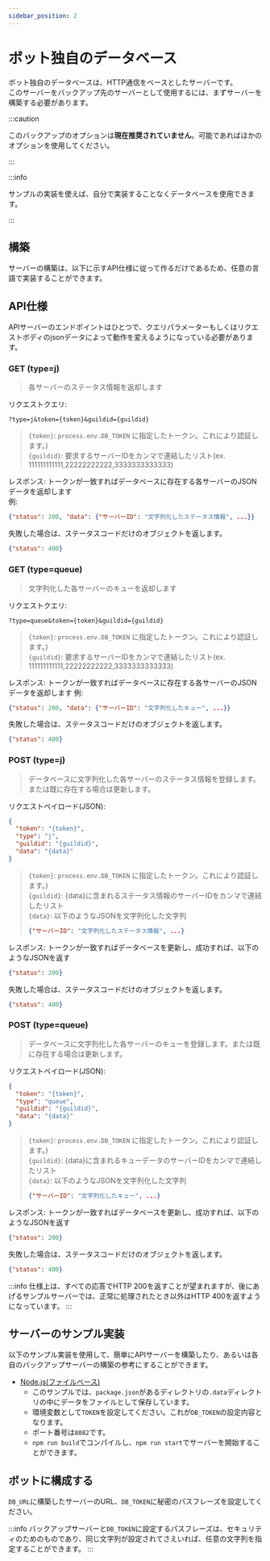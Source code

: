 ```yaml
---
sidebar_position: 2
---
```

# ボット独自のデータベース
ボット独自のデータベースは、HTTP通信をベースとしたサーバーです。  
このサーバーをバックアップ先のサーバーとして使用するには、まずサーバーを構築する必要があります。

:::caution

このバックアップのオプションは**現在推奨されていません**。可能であればほかのオプションを使用してください。

:::

:::info

サンプルの実装を使えば、自分で実装することなくデータベースを使用できます。

:::

## 構築
サーバーの構築は、以下に示すAPI仕様に従って作るだけであるため、任意の言語で実装することができます。

## API仕様
APIサーバーのエンドポイントはひとつで、クエリパラメーターもしくはリクエストボディのjsonデータによって動作を変えるようになっている必要があります。  
### **GET (type=j)**
  > 各サーバーのステータス情報を返却します  

  リクエストクエリ: 
  ```
  ?type=j&token={token}&guildid={guildid}
  ```
  > `{token}`: `process.env.DB_TOKEN` に指定したトークン。これにより認証します。)  
  > `{guildid}`: 要求するサーバーIDをカンマで連結したリスト(ex. 111111111111,22222222222,3333333333333)  

  レスポンス: トークンが一致すればデータベースに存在する各サーバーのJSONデータを返却します  
  例:
  ```json
  {"status": 200, "data": {"サーバーID": "文字列化したステータス情報", ...}}
  ```
  失敗した場合は、ステータスコードだけのオブジェクトを返します。
  ```json
  {"status": 400}
  ```
### **GET (type=queue)**
  > 文字列化した各サーバーのキューを返却します

  リクエストクエリ: 
  ```
  ?type=queue&token={token}&guildid={guildid}
  ```
  > `{token}`: `process.env.DB_TOKEN` に指定したトークン。これにより認証します。)  
  > `{guildid}`: 要求するサーバーIDをカンマで連結したリスト(ex. 111111111111,22222222222,3333333333333)  

  レスポンス: トークンが一致すればデータベースに存在する各サーバーのJSONデータを返却します
  例:
  ```json
  {"status": 200, "data": {"サーバーID": "文字列化したキュー", ...}}
  ```
  失敗した場合は、ステータスコードだけのオブジェクトを返します。
  ```json
  {"status": 400}
  ```

### **POST (type=j)**
  > データベースに文字列化した各サーバーのステータス情報を登録します。または既に存在する場合は更新します。

  リクエストペイロード(JSON):
  ```json
  {
    "token": "{token}",
    "type": "j",
    "guildid": "{guildid}",
    "data": "{data}"
  }
  ```
  > `{token}`: `process.env.DB_TOKEN` に指定したトークン。これにより認証します。)  
  > `{guildid}`: {data}に含まれるステータス情報のサーバーIDをカンマで連結したリスト  
  > `{data}`: 以下のようなJSONを文字列化した文字列
  > ```json
  > {"サーバーID": "文字列化したステータス情報", ...}
  > ```

  レスポンス: トークンが一致すればデータベースを更新し、成功すれば、以下のようなJSONを返す
  ```json
  {"status": 200}
  ```
  失敗した場合は、ステータスコードだけのオブジェクトを返します。
  ```json
  {"status": 400}
  ``` 

### **POST (type=queue)**
  > データベースに文字列化した各サーバーのキューを登録します。または既に存在する場合は更新します。

  リクエストペイロード(JSON):
  ```json
  {
    "token": "{token}",
    "type": "queue",
    "guildid": "{guildid}",
    "data": "{data}"
  }
  ```
  > `{token}`: `process.env.DB_TOKEN` に指定したトークン。これにより認証します。)  
  > `{guildid}`: {data}に含まれるキューデータのサーバーIDをカンマで連結したリスト  
  > `{data}`: 以下のようなJSONを文字列化した文字列
  > ```json
  > {"サーバーID": "文字列化したキュー", ...}
  > ```

  レスポンス: トークンが一致すればデータベースを更新し、成功すれば、以下のようなJSONを返す
  ```json
  {"status": 200}
  ```
  失敗した場合は、ステータスコードだけのオブジェクトを返します。
  ```json
  {"status": 400}
  ```

:::info
仕様上は、すべての応答でHTTP 200を返すことが望まれますが、後にあげるサンプルサーバーでは、正常に処理されたとき以外はHTTP 400を返すようになっています。
:::

## サーバーのサンプル実装
以下のサンプル実装を使用して、簡単にAPIサーバーを構築したり、あるいは各自のバックアップサーバーの構築の参考にすることができます。

- [Node.js(ファイルベース)](https://github.com/mtripg6666tdr/Discord-SimpleMusicBot/blob/master/util/exampleDbServer/node)
  - このサンプルでは、`package.json`があるディレクトリの`.data`ディレクトリの中にデータをファイルとして保存しています。
  - 環境変数として`TOKEN`を設定してください。これが`DB_TOKEN`の設定内容となります。
  - ポート番号は`8082`です。
  - `npm run build`でコンパイルし、`npm run start`でサーバーを開始することができます。

## ボットに構成する
`DB_URL`に構築したサーバーのURL、`DB_TOKEN`に秘密のパスフレーズを設定してください。

:::info
バックアップサーバーと`DB_TOKEN`に設定するパスフレーズは、セキュリティのためのものであり、同じ文字列が設定されてさえいれば、任意の文字列を指定することができます。
:::
